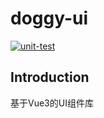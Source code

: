 # doggy-ui
[![unit-test](https://github.com/Doggy-068/doggy-ui/actions/workflows/unit-test.yml/badge.svg?branch=main)](https://github.com/Doggy-068/doggy-ui/actions/workflows/unit-test.yml)

## Introduction
基于Vue3的UI组件库
